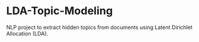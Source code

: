 # LDA-Topic-Modeling
NLP project to extract hidden topics from documents using Latent Dirichlet Allocation (LDA).
